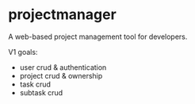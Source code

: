 # projectmanager

A web-based project management tool for developers.

V1 goals:
- user crud & authentication
- project crud & ownership
- task crud
- subtask crud
